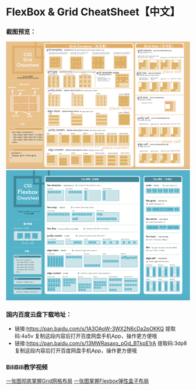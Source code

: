 # FlexBox & Grid CheatSheet【中文】

### 截图预览：

![](grid.png)
![](flexbox.png)

### 国内百度云盘下载地址：

* 链接:https://pan.baidu.com/s/1A3OAoW-3WX2N6cDa2pOKKQ 提取码:4a5v 复制这段内容后打开百度网盘手机App，操作更方便哦
* 链接:https://pan.baidu.com/s/13MWRasaxo_pGd_BTkpE1rA 提取码:3dp8 复制这段内容后打开百度网盘手机App，操作更方便哦

### BiliBili教学视频

[一张图彻底掌握Grid网格布局](https://www.bilibili.com/video/BV1jA411h7sy/)
[一张图掌握Flexbox弹性盒子布局](https://www.bilibili.com/video/BV1K64y1u7eb/)